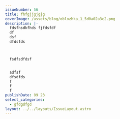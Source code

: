 ```yaml
---
issueNumber: 56
title: fhfgjjgjgjg
coverImage: /assets/blog/oblozhka_1_5d0a02a3c2.png
description: |-
  fdsfhsdkfhds fjfdsfdf
  df
  dsf
  dfdsfds



  fsdfsdfdsf


  adfsf
  dfsdfds
  f
  f
  f
publishDate: 09 23
select_categories:
  - gfdgdfgd
layout: ../../layouts/IssueLayout.astro
---
```

